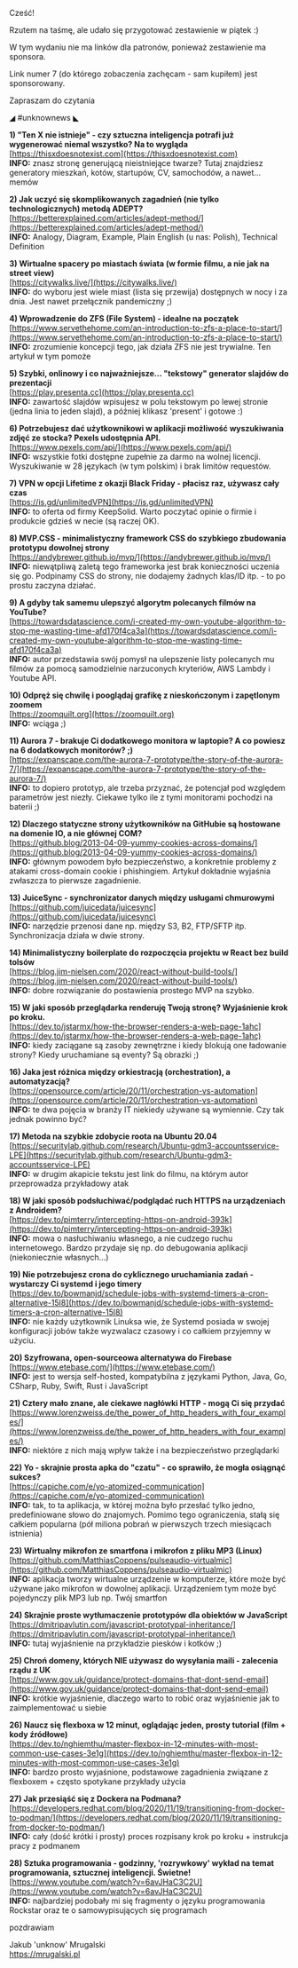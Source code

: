 Cześć!

Rzutem na taśmę, ale udało się przygotować zestawienie w piątek :)

W tym wydaniu nie ma linków dla patronów, ponieważ zestawienie ma sponsora.

Link numer 7 (do którego zobaczenia zachęcam - sam kupiłem) jest sponsorowany.

 

Zapraszam do czytania

 

◢ #unknownews ◣


**1) "Ten X nie istnieje" - czy sztuczna inteligencja potrafi już wygenerować niemal wszystko? Na to wygląda**  
[https://thisxdoesnotexist.com](https://thisxdoesnotexist.com)  
**INFO:** znasz stronę generującą nieistniejące twarze? Tutaj znajdziesz generatory mieszkań, kotów, startupów, CV, samochodów, a nawet... memów  


**2) Jak uczyć się skomplikowanych zagadnień (nie tylko technologicznych) metodą ADEPT?**  
[https://betterexplained.com/articles/adept-method/](https://betterexplained.com/articles/adept-method/)  
**INFO:** Analogy, Diagram, Example, Plain English (u nas: Polish), Technical Definition  


**3) Wirtualne spacery po miastach świata (w formie filmu, a nie jak na street view)**  
[https://citywalks.live/](https://citywalks.live/)  
**INFO:** do wyboru jest wiele miast (lista się przewija) dostępnych w nocy i za dnia. Jest nawet przełącznik pandemiczny ;)  


**4) Wprowadzenie do ZFS (File System) - idealne na początek**  
[https://www.servethehome.com/an-introduction-to-zfs-a-place-to-start/](https://www.servethehome.com/an-introduction-to-zfs-a-place-to-start/)  
**INFO:** zrozumienie koncepcji tego, jak działa ZFS nie jest trywialne. Ten artykuł w tym pomoże  


**5) Szybki, onlinowy i co najważniejsze... "tekstowy" generator slajdów do prezentacji**  
[https://play.presenta.cc](https://play.presenta.cc)  
**INFO:** zawartość slajdów wpisujesz w polu tekstowym po lewej stronie (jedna linia to jeden slajd), a później klikasz 'present' i gotowe :)  


**6) Potrzebujesz dać użytkownikowi w aplikacji możliwość wyszukiwania zdjęć ze stocka? Pexels udostępnia API.**  
[https://www.pexels.com/api/](https://www.pexels.com/api/)  
**INFO:** wszystkie fotki dostępne zupełnie za darmo na wolnej licencji. Wyszukiwanie w 28 językach (w tym polskim) i brak limitów requestów.  


**7) VPN w opcji Lifetime z okazji Black Friday - płacisz raz, używasz cały czas**  
[https://is.gd/unlimitedVPN](https://is.gd/unlimitedVPN)  
**INFO:** to oferta od firmy KeepSolid. Warto poczytać opinie o firmie i produkcie gdzieś w necie (są raczej OK).  


**8) MVP.CSS - minimalistyczny framework CSS do szybkiego zbudowania prototypu dowolnej strony**  
[https://andybrewer.github.io/mvp/](https://andybrewer.github.io/mvp/)  
**INFO:** niewątpliwą zaletą tego frameworka jest brak konieczności uczenia się go. Podpinamy CSS do strony, nie dodajemy żadnych klas/ID itp. - to po prostu zaczyna działać.  


**9) A gdyby tak samemu ulepszyć algorytm polecanych filmów na YouTube?**  
[https://towardsdatascience.com/i-created-my-own-youtube-algorithm-to-stop-me-wasting-time-afd170f4ca3a](https://towardsdatascience.com/i-created-my-own-youtube-algorithm-to-stop-me-wasting-time-afd170f4ca3a)  
**INFO:** autor przedstawia swój pomysł na ulepszenie listy polecanych mu filmów za pomocą samodzielnie narzuconych kryteriów, AWS Lambdy i Youtube API.  


**10) Odpręż się chwilę i pooglądaj grafikę z nieskończonym i zapętlonym zoomem**  
[https://zoomquilt.org](https://zoomquilt.org)  
**INFO:** wciąga ;)  


**11) Aurora 7 - brakuje Ci dodatkowego monitora w laptopie? A co powiesz na 6 dodatkowych monitorów? ;)**  
[https://expanscape.com/the-aurora-7-prototype/the-story-of-the-aurora-7/](https://expanscape.com/the-aurora-7-prototype/the-story-of-the-aurora-7/)  
**INFO:** to dopiero prototyp, ale trzeba przyznać, że potencjał pod względem parametrów jest niezły. Ciekawe tylko ile z tymi monitorami pochodzi na baterii ;)  


**12) Dlaczego statyczne strony użytkowników na GitHubie są hostowane na domenie IO, a nie głównej COM?**  
[https://github.blog/2013-04-09-yummy-cookies-across-domains/](https://github.blog/2013-04-09-yummy-cookies-across-domains/)  
**INFO:** głównym powodem było bezpieczeństwo, a konkretnie problemy z atakami cross-domain cookie i phishingiem. Artykuł dokładnie wyjaśnia zwłaszcza to pierwsze zagadnienie.  


**13) JuiceSync - synchronizator danych między usługami chmurowymi**  
[https://github.com/juicedata/juicesync](https://github.com/juicedata/juicesync)  
**INFO:** narzędzie przenosi dane np. między S3, B2, FTP/SFTP itp. Synchronizacja działa w dwie strony.  


**14) Minimalistyczny boilerplate do rozpoczęcia projektu w React bez build tolsów**  
[https://blog.jim-nielsen.com/2020/react-without-build-tools/](https://blog.jim-nielsen.com/2020/react-without-build-tools/)  
**INFO:** dobre rozwiązanie do postawienia prostego MVP na szybko.  


**15) W jaki sposób przeglądarka renderuję Twoją stronę? Wyjaśnienie krok po kroku.**  
[https://dev.to/jstarmx/how-the-browser-renders-a-web-page-1ahc](https://dev.to/jstarmx/how-the-browser-renders-a-web-page-1ahc)  
**INFO:** kiedy zaciągane są zasoby zewnętrzne i kiedy blokują one ładowanie strony? Kiedy uruchamiane są eventy? Są obrazki ;)  


**16) Jaka jest różnica między orkiestracją (orchestration), a automatyzacją?**  
[https://opensource.com/article/20/11/orchestration-vs-automation](https://opensource.com/article/20/11/orchestration-vs-automation)  
**INFO:** te dwa pojęcia w branży IT niekiedy używane są wymiennie. Czy tak jednak powinno być?  


**17) Metoda na szybkie zdobycie roota na Ubuntu 20.04**  
[https://securitylab.github.com/research/Ubuntu-gdm3-accountsservice-LPE](https://securitylab.github.com/research/Ubuntu-gdm3-accountsservice-LPE)  
**INFO:** w drugim akapicie tekstu jest link do filmu, na którym autor przeprowadza przykładowy atak  


**18) W jaki sposób podsłuchiwać/podglądać ruch HTTPS na urządzeniach z Androidem?**  
[https://dev.to/pimterry/intercepting-https-on-android-393k](https://dev.to/pimterry/intercepting-https-on-android-393k)  
**INFO:** mowa o nasłuchiwaniu własnego, a nie cudzego ruchu internetowego. Bardzo przydaje się np. do debugowania aplikacji (niekoniecznie własnych...)  


**19) Nie potrzebujesz crona do cyklicznego uruchamiania zadań - wystarczy Ci systemd i jego timery**  
[https://dev.to/bowmanjd/schedule-jobs-with-systemd-timers-a-cron-alternative-15l8](https://dev.to/bowmanjd/schedule-jobs-with-systemd-timers-a-cron-alternative-15l8)  
**INFO:** nie każdy użytkownik Linuksa wie, że Systemd posiada w swojej konfiguracji jobów także wyzwalacz czasowy i co całkiem przyjemny w użyciu.  


**20) Szyfrowana, open-sourceowa alternatywa do Firebase**  
[https://www.etebase.com/](https://www.etebase.com/)  
**INFO:** jest to wersja self-hosted, kompatybilna z językami Python, Java, Go, CSharp, Ruby, Swift, Rust i JavaScript  


**21) Cztery mało znane, ale ciekawe nagłówki HTTP - mogą Ci się przydać**  
[https://www.lorenzweiss.de/the_power_of_http_headers_with_four_examples/](https://www.lorenzweiss.de/the_power_of_http_headers_with_four_examples/)  
**INFO:** niektóre z nich mają wpływ także i na bezpieczeństwo przeglądarki  


**22) Yo - skrajnie prosta apka do "czatu" - co sprawiło, że mogła osiągnąć sukces?**  
[https://capiche.com/e/yo-atomized-communication](https://capiche.com/e/yo-atomized-communication)  
**INFO:** tak, to ta aplikacja, w której można było przesłać tylko jedno, predefiniowane słowo do znajomych. Pomimo tego ograniczenia, stałą się całkiem popularna (pół miliona pobrań w pierwszych trzech miesiącach istnienia)  


**23) Wirtualny mikrofon ze smartfona i mikrofon z pliku MP3 (Linux)**  
[https://github.com/MatthiasCoppens/pulseaudio-virtualmic](https://github.com/MatthiasCoppens/pulseaudio-virtualmic)  
**INFO:** aplikacja tworzy wirtualne urządzenie w komputerze, które może być używane jako mikrofon w dowolnej aplikacji. Urządzeniem tym może być pojedynczy plik MP3 lub np. Twój smartfon  


**24) Skrajnie proste wytłumaczenie prototypów dla obiektów w JavaScript**  
[https://dmitripavlutin.com/javascript-prototypal-inheritance/](https://dmitripavlutin.com/javascript-prototypal-inheritance/)  
**INFO:** tutaj wyjaśnienie na przykładzie piesków i kotków ;)  


**25) Chroń domeny, których NIE używasz do wysyłania maili - zalecenia rządu z UK**  
[https://www.gov.uk/guidance/protect-domains-that-dont-send-email](https://www.gov.uk/guidance/protect-domains-that-dont-send-email)  
**INFO:** krótkie wyjaśnienie, dlaczego warto to robić oraz wyjaśnienie jak to zaimplementować u siebie  


**26) Naucz się flexboxa w 12 minut, oglądając jeden, prosty tutorial (film + kody źródłowe)**  
[https://dev.to/nghiemthu/master-flexbox-in-12-minutes-with-most-common-use-cases-3e1g](https://dev.to/nghiemthu/master-flexbox-in-12-minutes-with-most-common-use-cases-3e1g)  
**INFO:** bardzo prosto wyjaśnione, podstawowe zagadnienia związane z flexboxem + często spotykane przykłady użycia  


**27) Jak przesiąść się z Dockera na Podmana?**  
[https://developers.redhat.com/blog/2020/11/19/transitioning-from-docker-to-podman/](https://developers.redhat.com/blog/2020/11/19/transitioning-from-docker-to-podman/)  
**INFO:** cały (dość krótki i prosty) proces rozpisany krok po kroku + instrukcja pracy z podmanem  


**28) Sztuka programowania - godzinny, 'rozrywkowy' wykład na temat programowania, sztucznej inteligencji. Świetne!**  
[https://www.youtube.com/watch?v=6avJHaC3C2U](https://www.youtube.com/watch?v=6avJHaC3C2U)  
**INFO:** najbardziej podobały mi się fragmenty o języku programowania Rockstar oraz te o samowypisujących się programach  


 
pozdrawiam

Jakub 'unknow' Mrugalski  
https://mrugalski.pl